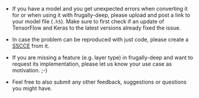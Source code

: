 - If you have a model and you get unexpected errors when converting it for or when using it with frugally-deep, please upload and post a link to your model file (`.h5`). Make sure to first check if an update of TensorFlow and Keras to the latest versions already fixed the issue.

- In case the problem can be reproduced with just code, please create a [SSCCE](http://sscce.org/) from it.

- If you are missing a feature (e.g. layer type) in frugally-deep and want to request its implementation, please let us know your use case as motivation. ;-)

- Feel free to also submit any other feedback, suggestions or questions you might have.
